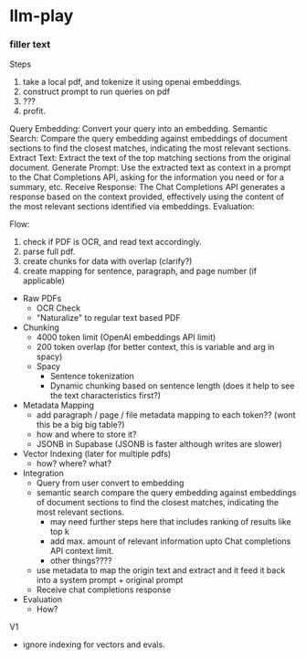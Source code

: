 # llm-play


### filler text

Steps

1. take a local pdf, and tokenize it using openai embeddings.
2. construct prompt to run queries on pdf
3. ???
4. profit.

Query Embedding: Convert your query into an embedding.
Semantic Search: Compare the query embedding against embeddings of document sections to find the closest matches, indicating the most relevant sections.
Extract Text: Extract the text of the top matching sections from the original document.
Generate Prompt: Use the extracted text as context in a prompt to the Chat Completions API, asking for the information you need or for a summary, etc.
Receive Response: The Chat Completions API generates a response based on the context provided, effectively using the content of the most relevant sections identified via embeddings.
Evaluation:


Flow:

1. check if PDF is OCR, and read text accordingly.
2. parse full pdf.
3. create chunks for data with overlap (clarify?)
4. create mapping for sentence, paragraph, and page number (if applicable)



 - Raw PDFs
    - OCR Check
    - "Naturalize" to regular text based PDF
 - Chunking
    - 4000 token limit (OpenAI embeddings API limit)
    - 200 token overlap (for better context, this is variable and arg in spacy)
    - Spacy
        - Sentence tokenization
        - Dynamic chunking based on sentence length (does it help to see the text characteristics first?)
 - Metadata Mapping
    - add paragraph / page / file metadata mapping to each token?? (wont this be a big big table?)
    - how and where to store it?
    - JSONB in Supabase (JSONB is faster although writes are slower)
 - Vector Indexing (later for multiple pdfs)
    - how? where? what?
 - Integration
    - Query from user convert to embedding
    - semantic search compare the query embedding against embeddings of document sections to find the closest matches, indicating the most relevant sections.
        - may need further steps here that includes ranking of results like top k
        - add max. amount of relevant information upto Chat completions API context limit.
        - other things????
    - use metadata to map the origin text and extract and it feed it back into a system prompt + original prompt
    - Receive chat completions response
 - Evaluation
    - How? 


V1
 - ignore indexing for vectors and evals.